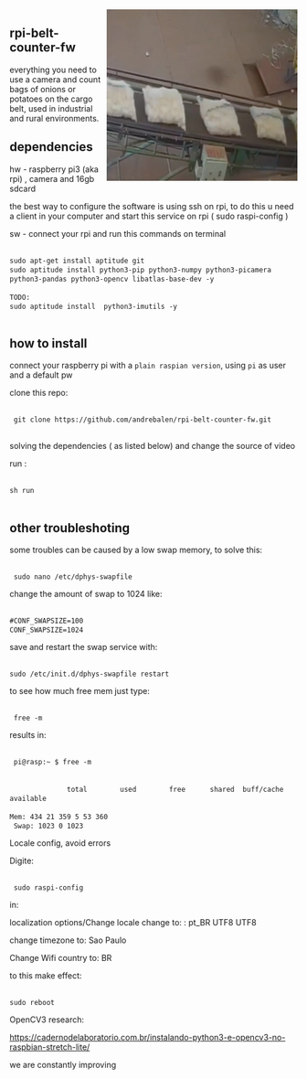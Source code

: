 
<img src="https://github.com/andrebalen/rpi-belt-counter-fw/blob/main/logo.png" alt="Logo" align="right" />

## rpi-belt-counter-fw

 everything you need to use a camera and count bags of onions or potatoes on the cargo belt, used in industrial and rural environments.

## dependencies

hw - raspberry pi3 (aka rpi) , camera and 16gb sdcard

the best way to configure the software is using ssh on rpi, to do this u need a client in your computer and
start this service on rpi ( sudo raspi-config )


sw - connect your rpi and run this commands on terminal
 
```

sudo apt-get install aptitude git
sudo aptitude install python3-pip python3-numpy python3-picamera python3-pandas python3-opencv libatlas-base-dev -y 

TODO: 
sudo aptitude install  python3-imutils -y


```

## how to install

connect your raspberry pi with a `plain raspian version`, using `pi` as user and a default pw

 clone this repo: 

	
```

 git clone https://github.com/andrebalen/rpi-belt-counter-fw.git


```

solving the dependencies ( as listed below) and change the source of video 


 run :

``` 

sh run


```


## other troubleshoting


some troubles can be caused by a low swap memory, to solve this: 

```

 sudo nano /etc/dphys-swapfile

```

change the amount of swap to 1024 like:

```

#CONF_SWAPSIZE=100
CONF_SWAPSIZE=1024

```
save and restart the swap service with:

```

sudo /etc/init.d/dphys-swapfile restart

```

to see how much free mem just type:



```

 free -m

```


results in:


```

 pi@rasp:~ $ free -m


              total        used        free      shared  buff/cache   available

Mem: 434 21 359 5 53 360
 Swap: 1023 0 1023

```


Locale config, avoid errors

Digite:

```

 sudo raspi-config

```

in: 

localization options/Change locale change to: : pt_BR UTF8 UTF8

change timezone  to: Sao Paulo

Change Wifi country  to:  BR

to this make effect: 


```

sudo reboot

```

OpenCV3 research:

https://cadernodelaboratorio.com.br/instalando-python3-e-opencv3-no-raspbian-stretch-lite/




we are constantly improving

